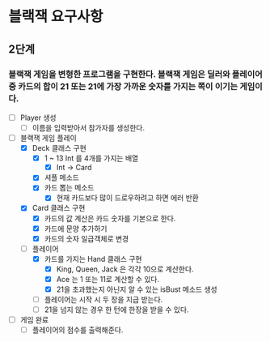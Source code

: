 # 블랙잭 요구사항

## 2단계

### 블랙잭 게임을 변형한 프로그램을 구현한다. 블랙잭 게임은 딜러와 플레이어 중 카드의 합이 21 또는 21에 가장 가까운 숫자를 가지는 쪽이 이기는 게임이다.

-[ ] Player 생성
    - [ ] 이름을 입력받아서 참가자를 생성한다.

-[ ] 블랙잭 게임 플레이
    - [x] Deck 클래스 구현
        - [x] 1 ~ 13 Int 를 4개를 가지는 배열
            - [x] Int -> Card
        - [x] 셔플 메소드
        - [x] 카드 뽑는 메소드
            - [x] 현재 카드보다 많이 드로우하려고 하면 에러 반환

    - [x] Card 클래스 구현
        - [x] 카드의 값 계산은 카드 숫자를 기본으로 한다.
        - [x] 카드에 문양 추가하기
        - [x] 카드의 숫자 일급객체로 변경

    - [ ] 플레이어
        - [x] 카드를 가지는 Hand 클래스 구현
            - [x] King, Queen, Jack 은 각각 10으로 계산한다.
            - [x] Ace 는 1 또는 11로 계산할 수 있다.
            - [x] 21을 초과했는지 아닌지 알 수 있는 isBust 메소드 생성
        - [ ] 플레이어는 시작 시 두 장을 지급 받는다.
        - [ ] 21을 넘지 않는 경우 한 턴에 한장을 받을 수 있다.

- [ ] 게임 완료
    - [ ] 플레이어의 점수를 출력해준다.